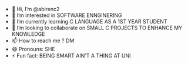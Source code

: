 - 👋 Hi, I’m @abirenc2
- 👀 I’m interested in SOFTWARE ENNGINERING
- 🌱 I’m currently learning C LANGUAGE AS A 1ST YEAR STUDENT 
- 💞️ I’m looking to collaborate on SMALL C PROJECTS TO ENHANCE MY KNOWLEDGE 
- 📫 How to reach me ? DM 
- 😄 Pronouns: SHE
- ⚡ Fun fact: BEING SMART AIN'T A THING AT UNI 

<!---
abirenc2/abirenc2 is a ✨ special ✨ repository because its `README.md` (this file) appears on your GitHub profile.
You can click the Preview link to take a look at your changes.
--->
